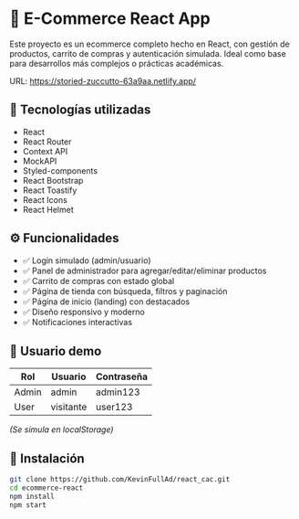 # 🛒 E-Commerce React App

Este proyecto es un ecommerce completo hecho en React, con gestión de productos, carrito de compras y autenticación simulada. Ideal como base para desarrollos más complejos o prácticas académicas.

URL: https://storied-zuccutto-63a9aa.netlify.app/

## 🧰 Tecnologías utilizadas

- React
- React Router
- Context API
- MockAPI
- Styled-components
- React Bootstrap
- React Toastify
- React Icons
- React Helmet

## ⚙️ Funcionalidades

- ✅ Login simulado (admin/usuario)
- ✅ Panel de administrador para agregar/editar/eliminar productos
- ✅ Carrito de compras con estado global
- ✅ Página de tienda con búsqueda, filtros y paginación
- ✅ Página de inicio (landing) con destacados
- ✅ Diseño responsivo y moderno
- ✅ Notificaciones interactivas

## 🧪 Usuario demo

| Rol   | Usuario     | Contraseña |
|-------|-------------|------------|
| Admin | admin       | admin123   |
| User  | visitante   | user123    |

*(Se simula en localStorage)*

## 🚀 Instalación

```bash
git clone https://github.com/KevinFullAd/react_cac.git
cd ecommerce-react
npm install
npm start
